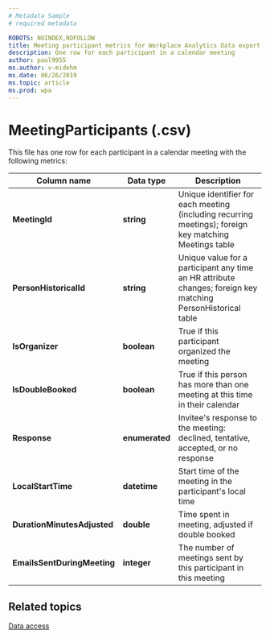 ```yaml
---
# Metadata Sample
# required metadata

ROBOTS: NOINDEX,NOFOLLOW
title: Meeting participant metrics for Workplace Analytics Data export
description: One row for each participant in a calendar meeting
author: paul9955
ms.author: v-midehm
ms.date: 06/26/2019
ms.topic: article
ms.prod: wpa
---
```


# MeetingParticipants (.csv)

This file has one row for each participant in a calendar meeting with the following metrics:
  
|Column name|Data type|Description|
|-----------------|---------------|-----------------|
|**MeetingId**|**string**|Unique identifier for each meeting (including recurring meetings); foreign key matching Meetings table|
|**PersonHistoricalId**|**string**|Unique value for a participant any time an HR attribute changes; foreign key matching PersonHistorical table|  
|**IsOrganizer**|**boolean**|True if this participant organized the meeting|
|**IsDoubleBooked**|**boolean**|True if this person has more than one meeting at this time in their calendar|
|**Response**|**enumerated**|Invitee's response to the meeting: declined, tentative, accepted, or no response|
|**LocalStartTime**|**datetime**|Start time of the meeting in the participant's local time|
|**DurationMinutesAdjusted**|**double**|Time spent in meeting, adjusted if double booked|
|**EmailsSentDuringMeeting**|**integer**|The number of meetings sent by this participant in this meeting|

## Related topics

[Data access](./data-access.md)